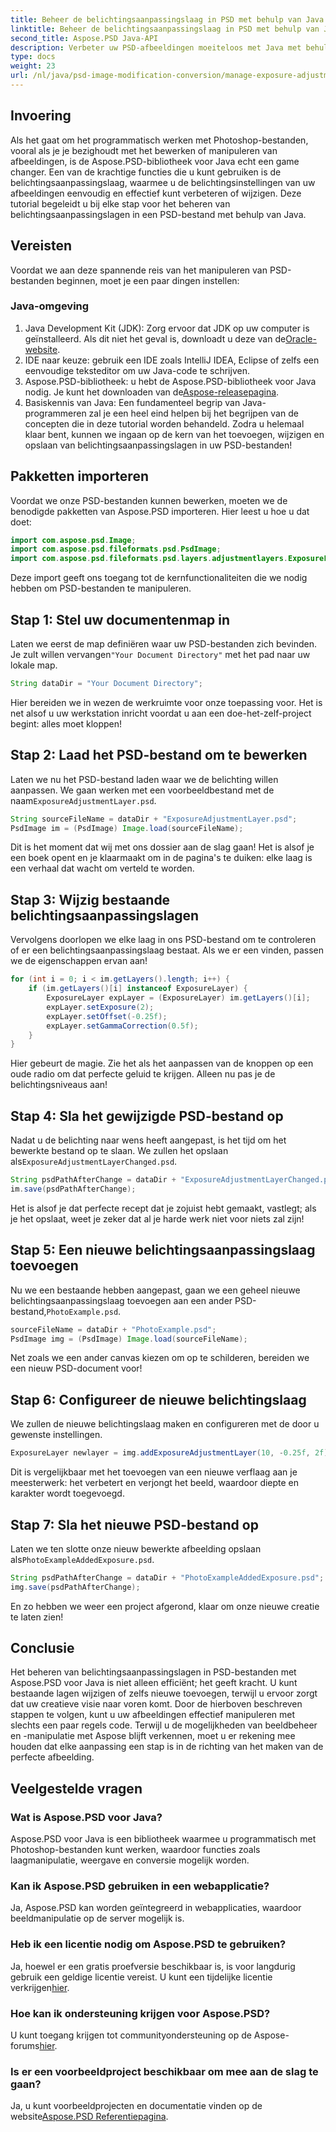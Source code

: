 ```yaml
---
title: Beheer de belichtingsaanpassingslaag in PSD met behulp van Java
linktitle: Beheer de belichtingsaanpassingslaag in PSD met behulp van Java
second_title: Aspose.PSD Java-API
description: Verbeter uw PSD-afbeeldingen moeiteloos met Java met behulp van Aspose.PSD. Volg deze handleiding om stap voor stap de belichtingsaanpassingslagen te beheren.
type: docs
weight: 23
url: /nl/java/psd-image-modification-conversion/manage-exposure-adjustment-layer-psd/
---
```

## Invoering
Als het gaat om het programmatisch werken met Photoshop-bestanden, vooral als je je bezighoudt met het bewerken of manipuleren van afbeeldingen, is de Aspose.PSD-bibliotheek voor Java echt een game changer. Een van de krachtige functies die u kunt gebruiken is de belichtingsaanpassingslaag, waarmee u de belichtingsinstellingen van uw afbeeldingen eenvoudig en effectief kunt verbeteren of wijzigen. Deze tutorial begeleidt u bij elke stap voor het beheren van belichtingsaanpassingslagen in een PSD-bestand met behulp van Java.
## Vereisten
Voordat we aan deze spannende reis van het manipuleren van PSD-bestanden beginnen, moet je een paar dingen instellen:
### Java-omgeving
1.  Java Development Kit (JDK): Zorg ervoor dat JDK op uw computer is geïnstalleerd. Als dit niet het geval is, downloadt u deze van de[Oracle-website](https://www.oracle.com/java/technologies/javase-jdk11-downloads.html).
2. IDE naar keuze: gebruik een IDE zoals IntelliJ IDEA, Eclipse of zelfs een eenvoudige teksteditor om uw Java-code te schrijven.
3.  Aspose.PSD-bibliotheek: u hebt de Aspose.PSD-bibliotheek voor Java nodig. Je kunt het downloaden van de[Aspose-releasepagina](https://releases.aspose.com/psd/java/).
4. Basiskennis van Java: Een fundamenteel begrip van Java-programmeren zal je een heel eind helpen bij het begrijpen van de concepten die in deze tutorial worden behandeld.
Zodra u helemaal klaar bent, kunnen we ingaan op de kern van het toevoegen, wijzigen en opslaan van belichtingsaanpassingslagen in uw PSD-bestanden!
## Pakketten importeren
Voordat we onze PSD-bestanden kunnen bewerken, moeten we de benodigde pakketten van Aspose.PSD importeren. Hier leest u hoe u dat doet:
```java
import com.aspose.psd.Image;
import com.aspose.psd.fileformats.psd.PsdImage;
import com.aspose.psd.fileformats.psd.layers.adjustmentlayers.ExposureLayer;
```
Deze import geeft ons toegang tot de kernfunctionaliteiten die we nodig hebben om PSD-bestanden te manipuleren.
## Stap 1: Stel uw documentenmap in
 Laten we eerst de map definiëren waar uw PSD-bestanden zich bevinden. Je zult willen vervangen`"Your Document Directory"` met het pad naar uw lokale map.
```java
String dataDir = "Your Document Directory";
```
Hier bereiden we in wezen de werkruimte voor onze toepassing voor. Het is net alsof u uw werkstation inricht voordat u aan een doe-het-zelf-project begint: alles moet kloppen!
## Stap 2: Laad het PSD-bestand om te bewerken
Laten we nu het PSD-bestand laden waar we de belichting willen aanpassen. We gaan werken met een voorbeeldbestand met de naam`ExposureAdjustmentLayer.psd`. 
```java
String sourceFileName = dataDir + "ExposureAdjustmentLayer.psd";
PsdImage im = (PsdImage) Image.load(sourceFileName);
```
Dit is het moment dat wij met ons dossier aan de slag gaan! Het is alsof je een boek opent en je klaarmaakt om in de pagina's te duiken: elke laag is een verhaal dat wacht om verteld te worden.
## Stap 3: Wijzig bestaande belichtingsaanpassingslagen
Vervolgens doorlopen we elke laag in ons PSD-bestand om te controleren of er een belichtingsaanpassingslaag bestaat. Als we er een vinden, passen we de eigenschappen ervan aan!
```java
for (int i = 0; i < im.getLayers().length; i++) {
    if (im.getLayers()[i] instanceof ExposureLayer) {
        ExposureLayer expLayer = (ExposureLayer) im.getLayers()[i];
        expLayer.setExposure(2);
        expLayer.setOffset(-0.25f);
        expLayer.setGammaCorrection(0.5f);
    }
}
```
Hier gebeurt de magie. Zie het als het aanpassen van de knoppen op een oude radio om dat perfecte geluid te krijgen. Alleen nu pas je de belichtingsniveaus aan!
## Stap 4: Sla het gewijzigde PSD-bestand op
 Nadat u de belichting naar wens heeft aangepast, is het tijd om het bewerkte bestand op te slaan. We zullen het opslaan als`ExposureAdjustmentLayerChanged.psd`.
```java
String psdPathAfterChange = dataDir + "ExposureAdjustmentLayerChanged.psd";
im.save(psdPathAfterChange);
```
Het is alsof je dat perfecte recept dat je zojuist hebt gemaakt, vastlegt; als je het opslaat, weet je zeker dat al je harde werk niet voor niets zal zijn!
## Stap 5: Een nieuwe belichtingsaanpassingslaag toevoegen
Nu we een bestaande hebben aangepast, gaan we een geheel nieuwe belichtingsaanpassingslaag toevoegen aan een ander PSD-bestand,`PhotoExample.psd`. 
```java
sourceFileName = dataDir + "PhotoExample.psd";
PsdImage img = (PsdImage) Image.load(sourceFileName);
```
Net zoals we een ander canvas kiezen om op te schilderen, bereiden we een nieuw PSD-document voor!
## Stap 6: Configureer de nieuwe belichtingslaag
We zullen de nieuwe belichtingslaag maken en configureren met de door u gewenste instellingen.
```java
ExposureLayer newlayer = img.addExposureAdjustmentLayer(10, -0.25f, 2f);
```
Dit is vergelijkbaar met het toevoegen van een nieuwe verflaag aan je meesterwerk: het verbetert en verjongt het beeld, waardoor diepte en karakter wordt toegevoegd.
## Stap 7: Sla het nieuwe PSD-bestand op
 Laten we ten slotte onze nieuw bewerkte afbeelding opslaan als`PhotoExampleAddedExposure.psd`.
```java
String psdPathAfterChange = dataDir + "PhotoExampleAddedExposure.psd";
img.save(psdPathAfterChange);
```
En zo hebben we weer een project afgerond, klaar om onze nieuwe creatie te laten zien!
## Conclusie
Het beheren van belichtingsaanpassingslagen in PSD-bestanden met Aspose.PSD voor Java is niet alleen efficiënt; het geeft kracht. U kunt bestaande lagen wijzigen of zelfs nieuwe toevoegen, terwijl u ervoor zorgt dat uw creatieve visie naar voren komt. Door de hierboven beschreven stappen te volgen, kunt u uw afbeeldingen effectief manipuleren met slechts een paar regels code.
Terwijl u de mogelijkheden van beeldbeheer en -manipulatie met Aspose blijft verkennen, moet u er rekening mee houden dat elke aanpassing een stap is in de richting van het maken van de perfecte afbeelding.
## Veelgestelde vragen
### Wat is Aspose.PSD voor Java?
Aspose.PSD voor Java is een bibliotheek waarmee u programmatisch met Photoshop-bestanden kunt werken, waardoor functies zoals laagmanipulatie, weergave en conversie mogelijk worden.
### Kan ik Aspose.PSD gebruiken in een webapplicatie?
Ja, Aspose.PSD kan worden geïntegreerd in webapplicaties, waardoor beeldmanipulatie op de server mogelijk is.
### Heb ik een licentie nodig om Aspose.PSD te gebruiken?
 Ja, hoewel er een gratis proefversie beschikbaar is, is voor langdurig gebruik een geldige licentie vereist. U kunt een tijdelijke licentie verkrijgen[hier](https://purchase.aspose.com/temporary-license/).
### Hoe kan ik ondersteuning krijgen voor Aspose.PSD?
 U kunt toegang krijgen tot communityondersteuning op de Aspose-forums[hier](https://forum.aspose.com/c/psd/34).
### Is er een voorbeeldproject beschikbaar om mee aan de slag te gaan?
 Ja, u kunt voorbeeldprojecten en documentatie vinden op de website[Aspose.PSD Referentiepagina](https://reference.aspose.com/psd/java/).
